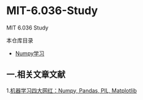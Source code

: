 # MIT-6.036-Study
MIT 6.036 Study

本仓库目录

* [Numpy学习](https://github.com/GVD-Net-dev/MIT-6.036-Study/blob/main/Numpy%20Study.md)

## 一.相关文章文献

1.[机器学习四大网红：Numpy, Pandas, PIL, Matplotlib](https://zhuanlan.zhihu.com/p/617123952)
